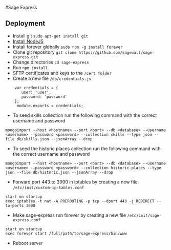 #Sage Express
## Deployment
- Install git `sudo apt-get install git`
- [Install NodeJS](https://nodejs.org/en/download/package-manager/)
- Install forever globally `sudo npm -g install forever`
- Clone git repository `git clone https://github.com/sagewall/sage-express.git`
- Change directories `cd sage-express`
- Run `npm install`
- SFTP certificates and keys to the `/cert folder`
- Create a new file `/db/credentials.js`
```javacript
    var credentials = {
       user: 'user',
       password: 'password'
    };
     module.exports = credentials;
```
- To seed skills collection run the following command with the correct username and password
```
mongoimport --host <hostname> --port <port> --db <database> --username <username> --password <password> --collection skills --type json --file db/skills.json --jsonArray --drop
```
- To seed the historic places collection run the following command with the correct username and password
```
mongoimport --host <hostname> --port <port> --db <database> --username <username> --password <password> --collection historic.places --type json --file db/historic.json --jsonArray --drop
```
- Forward port 443 to 3000 in iptables by creating a new file `/etc/init/custom-ip-tables.conf`
```
start on startup
exec iptables -t nat -A PREROUTING -p tcp --dport 443 -j REDIRECT --to-ports 3000
```
- Make sage-express run forever by creating a new file `/etc/init/sage-express.conf`
```
start on startup
exec forever start /full/path/to/sage-express/bin/www
```
- Reboot server
